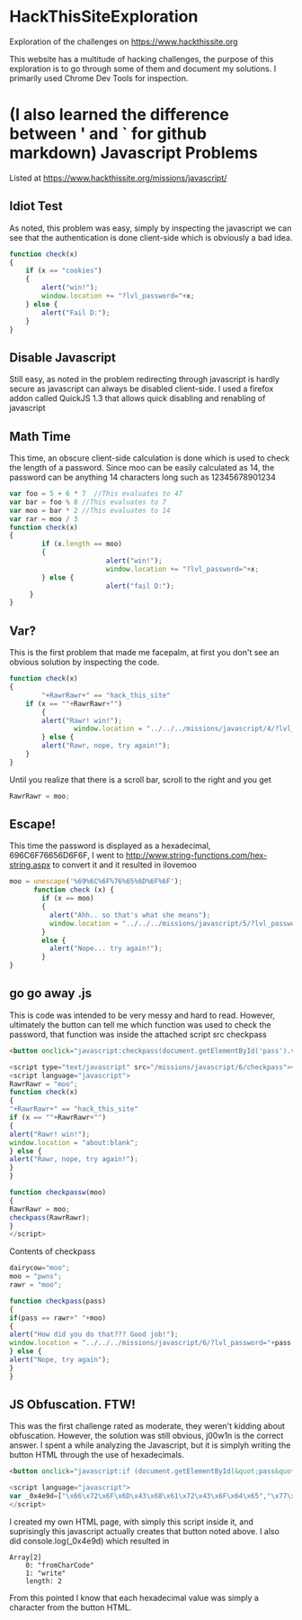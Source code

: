 HackThisSiteExploration
=======================

Exploration of the challenges on https://www.hackthissite.org

This website has a multitude of hacking challenges, the purpose of this exploration is to go through some of them and document my solutions. I primarily used Chrome Dev Tools for inspection.

(I also learned the difference between ' and ` for github markdown)
Javascript Problems
=======================

Listed at https://www.hackthissite.org/missions/javascript/

Idiot Test
----------------------
As noted, this problem was easy, simply by inspecting the javascript we can see that the authentication is done client-side which is obviously a bad idea.

```javascript
function check(x)
{
    if (x == "cookies")
    {
        alert("win!");
        window.location += "?lvl_password="+x;
    } else {
        alert("Fail D:");
    }
}
```

Disable Javascript
---------------------

Still easy, as noted in the problem redirecting through javascript is hardly secure as javascript can always be disabled client-side. I used a firefox addon called QuickJS 1.3 that allows quick disabling and renabling of javascript

Math Time
---------------------

This time, an obscure client-side calculation is done which is used to check the length of a password. Since moo can be easily calculated as 14, the password can be anything 14 characters long such as 12345678901234

```javascript
var foo = 5 + 6 * 7  //This evaluates to 47
var bar = foo % 8 //This evaluates to 7
var moo = bar * 2 //This evaluates to 14
var rar = moo / 3
function check(x)
{
        if (x.length == moo)
        {
                        alert("win!");
                        window.location += "?lvl_password="+x;
        } else {
                        alert("fail D:");
	 }
}
```

Var?
-------------------

This is the first problem that made me facepalm, at first you don't see an obvious solution by inspecting the code.

```javascript
function check(x)
{
        "+RawrRawr+" == "hack_this_site"
	if (x == ""+RawrRawr+"")
        {
		alert("Rawr! win!");
                window.location = "../../../missions/javascript/4/?lvl_password="+x;
        } else {
		alert("Rawr, nope, try again!");
	}
}
```

Until you realize that there is a scroll bar, scroll to the right and you get

```javascript
RawrRawr = moo;
```

Escape!
-------------

This time the password is displayed as a hexadecimal, 696C6F76656D6F6F, I went to http://www.string-functions.com/hex-string.aspx to convert it and it resulted in ilovemoo

```javascript
moo = unescape('%69%6C%6F%76%65%6D%6F%6F');
      function check (x) {
        if (x == moo)
        {
          alert("Ahh.. so that's what she means");
          window.location = "../../../missions/javascript/5/?lvl_password="+x;
        }
        else {
          alert("Nope... try again!");
        }
}
```

go go away .js
-----------------

This is code was intended to be very messy and hard to read. However, ultimately the button can tell me which function was used to check the password, that function was inside the attached script src checkpass

```html
<button onclick="javascript:checkpass(document.getElementById('pass').value)">Check Password</button></p>
```

```javascript
<script type="text/javascript" src="/missions/javascript/6/checkpass"></script>
<script language="javascript">
RawrRawr = "moo";
function check(x)
{
"+RawrRawr+" == "hack_this_site"
if (x == ""+RawrRawr+"")
{
alert("Rawr! win!");
window.location = "about:blank";
} else {
alert("Rawr, nope, try again!");
}
}

function checkpassw(moo)
{
RawrRawr = moo;
checkpass(RawrRawr);
}
</script>
```

Contents of checkpass
```javascript
dairycow="moo";
moo = "pwns";
rawr = "moo";

function checkpass(pass)
{
if(pass == rawr+" "+moo)
{	
alert("How did you do that??? Good job!");
window.location = "../../../missions/javascript/6/?lvl_password="+pass;
} else {
alert("Nope, try again");
}
}
```

JS Obfuscation. FTW!
------------------

This was the first challenge rated as moderate, they weren't kidding about obfuscation. However, the solution was still obvious, j00w1n is the correct answer. I spent a while analyzing the Javascript, but it is simplyh writing the button HTML through the use of hexadecimals. 

```html
<button onclick="javascript:if (document.getElementById(&quot;pass&quot;).value==&quot;j00w1n&quot;){alert(&quot;You WIN!&quot;);window.location += &quot;?lvl_password=&quot;+document.getElementById(&quot;pass&quot;).value}else {alert(&quot;WRONG! Try again!&quot;)}">Check Password</button>
```

```javascript
<script language="javascript">
var _0x4e9d=["\x66\x72\x6F\x6D\x43\x68\x61\x72\x43\x6F\x64\x65","\x77\x72\x69\x74\x65"];document[_0x4e9d[0x1]](String[_0x4e9d[0x0]](0x3c,0x62,0x75,0x74,0x74,0x6f,0x6e,0x20,0x6f,0x6e,0x63,0x6c,0x69,0x63,0x6b,0x3d,0x27,0x6a,0x61,0x76,0x61,0x73,0x63,0x72,0x69,0x70,0x74,0x3a,0x69,0x66,0x20,0x28,0x64,0x6f,0x63,0x75,0x6d,0x65,0x6e,0x74,0x2e,0x67,0x65,0x74,0x45,0x6c,0x65,0x6d,0x65,0x6e,0x74,0x42,0x79,0x49,0x64,0x28,0x22,0x70,0x61,0x73,0x73,0x22,0x29,0x2e,0x76,0x61,0x6c,0x75,0x65,0x3d,0x3d,0x22,0x6a,0x30,0x30,0x77,0x31,0x6e,0x22,0x29,0x7b,0x61,0x6c,0x65,0x72,0x74,0x28,0x22,0x59,0x6f,0x75,0x20,0x57,0x49,0x4e,0x21,0x22,0x29,0x3b,0x77,0x69,0x6e,0x64,0x6f,0x77,0x2e,0x6c,0x6f,0x63,0x61,0x74,0x69,0x6f,0x6e,0x20,0x2b,0x3d,0x20,0x22,0x3f,0x6c,0x76,0x6c,0x5f,0x70,0x61,0x73,0x73,0x77,0x6f,0x72,0x64,0x3d,0x22,0x2b,0x64,0x6f,0x63,0x75,0x6d,0x65,0x6e,0x74,0x2e,0x67,0x65,0x74,0x45,0x6c,0x65,0x6d,0x65,0x6e,0x74,0x42,0x79,0x49,0x64,0x28,0x22,0x70,0x61,0x73,0x73,0x22,0x29,0x2e,0x76,0x61,0x6c,0x75,0x65,0x7d,0x65,0x6c,0x73,0x65,0x20,0x7b,0x61,0x6c,0x65,0x72,0x74,0x28,0x22,0x57,0x52,0x4f,0x4e,0x47,0x21,0x20,0x54,0x72,0x79,0x20,0x61,0x67,0x61,0x69,0x6e,0x21,0x22,0x29,0x7d,0x27,0x3e,0x43,0x68,0x65,0x63,0x6b,0x20,0x50,0x61,0x73,0x73,0x77,0x6f,0x72,0x64,0x3c,0x2f,0x62,0x75,0x74,0x74,0x6f,0x6e,0x3e));
</script>
```

I created my own HTML page, with simply this script inside it, and suprisingly this javascript actually creates that button noted above. I also did console.log(_0x4e9d) which resulted in

```
Array[2]
    0: "fromCharCode"
    1: "write"
    length: 2
```

From this pointed I know that each hexadecimal value was simply a character from the button HTML. 
